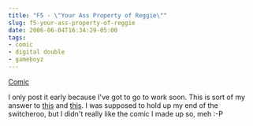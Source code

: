 ```yaml
---
title: "F5 - \"Your Ass Property of Reggie\""
slug: f5-your-ass-property-of-reggie
date: 2006-06-04T16:34:29-05:00
tags:
- comic
- digital double
- gameboyz
---
```

[Comic](http://digitaldouble.smackjeeves.com/comics/54179/)

I only post it early because I've got to go to work soon. This is sort of my answer to [this](http://game-boyz.net/comic/20060520/) and [this](http://game-boyz.net/comic/20060602/). I was supposed to hold up my end of the switcheroo, but I didn't really like the comic I made up so, meh :-P
